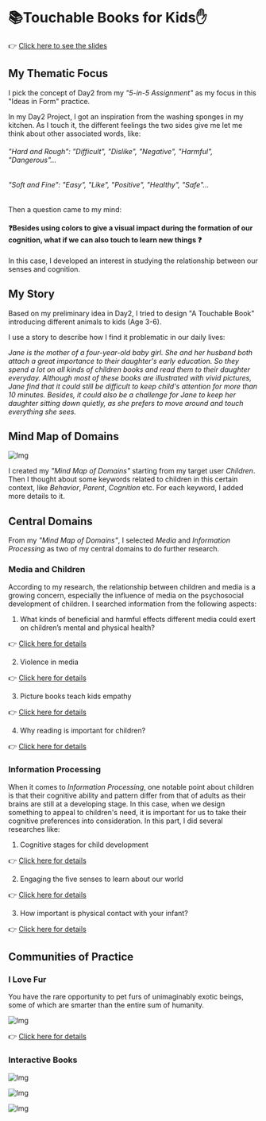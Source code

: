 # :books:Touchable Books for Kids:hand:

:point_right: [Click here to see the slides](https://swipe.to/2628dw)

## My Thematic Focus
I pick the concept of Day2 from my *"5-in-5 Assignment"* as my focus in this "Ideas in Form" practice.

In my Day2 Project, I got an inspiration from the washing sponges in my kitchen. As I touch it, the different feelings the two sides give me let me think about other associated words, like:

###### "Hard and Rough": "Difficult", "Dislike", "Negative", "Harmful", "Dangerous"...

###### "Soft and Fine": "Easy", "Like", "Positive", "Healthy", "Safe"...

Then a question came to my mind:

#### :question:Besides using colors to give a visual impact during the formation of our cognition, what if we can also touch to learn new things :question:

In this case, I developed an interest in studying the relationship between our senses and cognition.

## My Story
Based on my preliminary idea in Day2, I tried to design "A Touchable Book" introducing different animals to kids (Age 3-6).

I use a story to describe how I find it problematic in our daily lives:

*Jane is the mother of a four-year-old baby girl. She and her husband both attach a great importance to their daughter's early education. So they spend a lot on all kinds of children books and read them to their daughter everyday. Although most of these books are illustrated with vivid pictures, Jane find that it could still be difficult to keep child's attention for more than 10 minutes. Besides, it could also be a challenge for Jane to keep her daughter sitting down quietly, as she prefers to move around and touch everything she sees.*

## Mind Map of Domains

![Img](pics/Domains.png)

I created my *"Mind Map of Domains"* starting from my target user *Children*. Then I thought about some keywords related to children in this certain context, like *Behavior*, *Parent*, *Cognition* etc. For each keyword, I added more details to it.
## Central Domains

From my *"Mind Map of Domains"*, I selected *Media* and *Information Processing* as two of my central domains to do further research.

### Media and Children
According to my research, the relationship between children and media is a growing concern, especially the influence of media on the psychosocial development of children. I searched information from the following aspects:

1. What kinds of beneficial and harmful effects different media could exert on children’s mental and physical health?

:point_right: [Click here for details](https://www.ncbi.nlm.nih.gov/pmc/articles/PMC2792691/)

2. Violence in media

:point_right: [Click here for details](http://www.apa.org/research/action/protect.aspx)

3. Picture books teach kids empathy

:point_right: [Click here for details](https://www.nytimes.com/2017/08/25/books/review/why-am-i-me-paige-britt-empathy-children.html?rref=collection%2Fcolumn%2Fchildrens-books&action=click&contentCollection=review&region=rank&module=package&version=highlights&contentPlacement=2&pgtype=collection)

4. Why reading is important for children?

:point_right: [Click here for details](https://www.earlymoments.com/promoting-literacy-and-a-love-of-reading/why-reading-to-children-is-important/)

### Information Processing
When it comes to *Information Processing*, one notable point about children is that their cognitive ability and pattern differ from that of adults as their brains are still at a developing stage. In this case, when we design something to appeal to children's need, it is important for us to take their cognitive preferences into consideration. In this part, I did several researches like:

1. Cognitive stages for child development

:point_right: [Click here for details](http://www.learningrx.com/cognitive-stages-for-child-development.htm)

2. Engaging the five senses to learn about our world

:point_right: [Click here for details](http://www.readwritethink.org/parent-afterschool-resources/tips-howtos/engaging-five-senses-learn-30959.html)

3. How important is physical contact with your infant?

:point_right: [Click here for details](https://www.scientificamerican.com/article/infant-touch/)

## Communities of Practice

### I Love Fur
You have the rare opportunity to pet furs of unimaginably exotic beings, some of which are smarter than the entire sum of humanity.

![Img](pics/I_Love_Fur.png)

:point_right: [Click here for details](https://itunes.apple.com/us/app/i-love-fur/id1118862675?mt=8)

### Interactive Books

![Img](pics/Tails.jpeg)

![Img](pics/Touch_And_Feel.jpg)

![Img](pics/Zoo_In_Hand.jpg)
